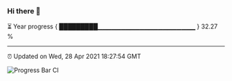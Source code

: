 ### Hi there 👋

⏳ Year progress { █████████▁▁▁▁▁▁▁▁▁▁▁▁▁▁▁▁▁▁▁▁▁ } 32.27 %

---

⏰ Updated on Wed, 28 Apr 2021 18:27:54 GMT

![Progress Bar CI](https://github.com/liununu/liununu/workflows/Progress%20Bar%20CI/badge.svg)
